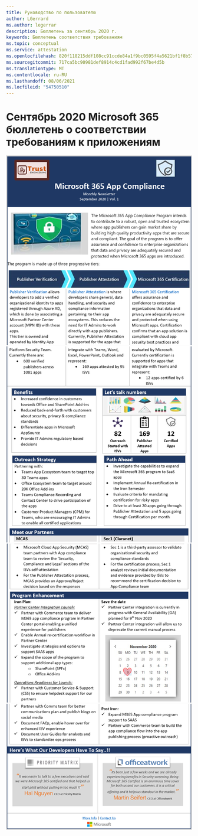 ```yaml
---
title: Руководство по пользователю
author: LGerrard
ms.author: legerrar
description: Бюллетень за сентябрь 2020 г.
keywords: Бюллетень соответствия требованиям
ms.topic: conceptual
ms.service: attestation
ms.openlocfilehash: 820f118215ddf108cc91ccde84a1f9bc0595f4a5621bf1f8b57aae06c27f97bb
ms.sourcegitcommit: 717ca5bc90981def8914c4cd1fad992f67be4d5b
ms.translationtype: MT
ms.contentlocale: ru-RU
ms.lasthandoff: 08/06/2021
ms.locfileid: "54750510"
---
```

# <a name="september-2020-microsoft-365-app-compliance-newsletter"></a>Сентябрь 2020 Microsoft 365 бюллетень о соответствии требованиям к приложениям


![Alt text ](../media/Sept_SS1.PNG)
 ![ Alt text ](../media/Sept_SS2.PNG)
 ![ Alt text ](../media/Sept_SS3.PNG)
 ![ Alt text Alt text](../media/Sept_SS4.PNG)
